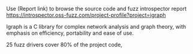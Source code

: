 Use (Report link) to browse the source code and fuzz introspector report https://introspector.oss-fuzz.com/project-profile?project=igraph

Igraph is a C library for complex network analysis and graph theory, with emphasis on efficiency, portability and ease of use.

25 fuzz drivers cover 80% of the project code, 